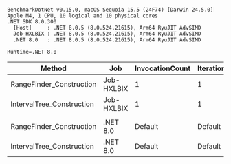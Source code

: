 ```

BenchmarkDotNet v0.15.0, macOS Sequoia 15.5 (24F74) [Darwin 24.5.0]
Apple M4, 1 CPU, 10 logical and 10 physical cores
.NET SDK 8.0.300
  [Host]     : .NET 8.0.5 (8.0.524.21615), Arm64 RyuJIT AdvSIMD
  Job-HXLBIX : .NET 8.0.5 (8.0.524.21615), Arm64 RyuJIT AdvSIMD
  .NET 8.0   : .NET 8.0.5 (8.0.524.21615), Arm64 RyuJIT AdvSIMD

Runtime=.NET 8.0  

```
| Method                    | Job        | InvocationCount | IterationCount | LaunchCount | UnrollFactor | WarmupCount | Mean     | Error    | StdDev   | Ratio |
|-------------------------- |----------- |---------------- |--------------- |------------ |------------- |------------ |---------:|---------:|---------:|------:|
| RangeFinder_Construction  | Job-HXLBIX | 1               | 1              | 1           | 1            | 1           |  1.886 s |       NA | 0.0000 s |  0.08 |
| IntervalTree_Construction | Job-HXLBIX | 1               | 1              | 1           | 1            | 1           | 22.196 s |       NA | 0.0000 s |  1.00 |
|                           |            |                 |                |             |              |             |          |          |          |       |
| RangeFinder_Construction  | .NET 8.0   | Default         | Default        | Default     | 16           | Default     |  1.942 s | 0.0064 s | 0.0057 s |  0.09 |
| IntervalTree_Construction | .NET 8.0   | Default         | Default        | Default     | 16           | Default     | 22.811 s | 0.2597 s | 0.2429 s |  1.00 |
